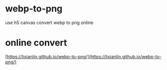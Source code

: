 # webp-to-png
use h5 canvas convert webp to png online
# online convert
[https://lixianlin.github.io/webp-to-png/](https://lixianlin.github.io/webp-to-png/)
